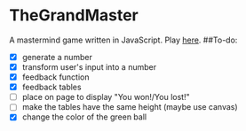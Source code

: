 # TheGrandMaster
A mastermind game written in JavaScript. Play [here](https://oanarosca.github.io/TheGrandMaster).
##To-do:
- [x] generate a number
- [x] transform user's input into a number
- [x] feedback function
- [x] feedback tables
- [ ] place on page to display "You won!/You lost!"
- [ ] make the tables have the same height (maybe use canvas)
- [x] change the color of the green ball
